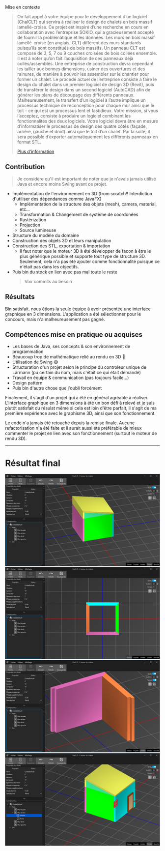 Mise en contexte
> On fait appel à votre équipe pour le développement d’un logiciel (ChalCLT) qui servira à réaliser le design
> de chalets en bois massif lamellé-croisé. Ce projet est inspiré d’une recherche en cours en collaboration
> avec l’entreprise SOKIO, qui a gracieusement accepté de fournir la problématique et les données.
> Les murs en bois massif lamellé-croisé (en anglais, CLT) diffèrent des murs standards puisqu’ils sont
> constitués de bois massifs. Un panneau CLT est composé de 3, 5, 7 ou 9 couches croisées de bois collées
> ensemble.
> Il est à noter qu’on fait l’acquisition de ces panneaux déjà collés/assemblés. Une entreprise de
> construction devra cependant les tailler aux bonnes dimensions, usiner des ouvertures et des rainures,
> de manière à pouvoir les assembler sur le chantier pour former un chalet.
> Le procédé actuel de l’entreprise consiste à faire le design du chalet dans un premier logiciel de design
> 3D (Revit), puis de transférer le design dans un second logiciel (AutoCAD) afin de générer les plans de
> découpage des différents panneaux. Malheureusement, le transfert d’un logiciel à l’autre implique un
> processus technique de reconception pour chaque mur ainsi que le toit – ce qui est un processus lent et
> fastidieux.
> Votre mission, si vous l’acceptez, consiste à produire un logiciel combinant les fonctionnalités des deux
> logiciels. Votre logiciel devra être en mesure d’informatiser le processus de design des quatre côtés
> (façade, arrière, gauche et droit) ainsi que le toit d’un chalet. Par la suite, il sera possible d’exporter
> automatiquement les différents panneaux en format STL.
>
> [Plus d'information](2023A_Projet_session.pdf)

## Contribution
> Je considère qu'il est important de noter que je n'avais jamais utilisé Java et encore moins Swing avant ce projet.

- Implémentation de l'environnement en 3D (from scratch!! Interdiction d'utiliser des dépendances comme JavaFX)
  - Implémentation de la structure des objets (mesh), camera, material, etc...
  - Transformation & Changement de système de coordonées
  - Rastérization
  - Projection
  - Source lumineuse
- Structure du modèle du domaine
- Construction des objets 3D et leurs manipulation
- Construction des STL, exportation & importation
  - Il faut noter que le moteur 3D à été développer de facon à être le plus générique possible et supporte tout type de structure 3D. Seulement, cela n'a pas été ajouter comme fonctionnalité puisque ce n'était pas dans les objectifs.
- Puis bin du stock en lien avec pas mal toute le reste
  > Voir commits au besoin

## Résultats
Bin satisfait. nous étions la seule équipe à avoir présentée une interface graphique en 3 dimensions. L'application a été sélectionner pour le concours, mais n'a malheureusement pas gagné.

## Compétences mise en pratique ou acquises
- Les bases de Java, ses concepts & son environnement de programmation 
- Beaucoup trop de mathématique relié au rendu en 3D 🥲
- Utilisation de Swing 😅
- Structuration d'un projet selon le principe du controleur unique de Larmann (pu certain du nom, mais c'était ce qui était demandé)
- Travail en équipe & communication (pas toujours facile...)
- Design pattern
- Puis bin d'autre chose que j'oubli forcément

Finalement, il s'agit d'un projet qui a été en général agréable à réaliser. L'interface graphique en 3 dimensions à été un bon défi à relevé et je suis plutôt satisfait du résulat même si cela est loin d'être parfait, il s'agit de ma première expérience avec le graphisme 3D, ainsi que son fonctionnement.

Le code n'a jamais été retouché depuis la remise finale. Aucune refactorisation n'a été faite et il aurait aussi été préférable de mieux commenter le projet en lien avec son fonctionnement (surtout le moteur de rendu 3D).

---
# Résultat final
<img src="images/ui_1.png"></img>
<img src="images/ui_2.png"></img>
<img src="images/ui_3.png"></img>
<img src="images/ui_4.png"></img>
